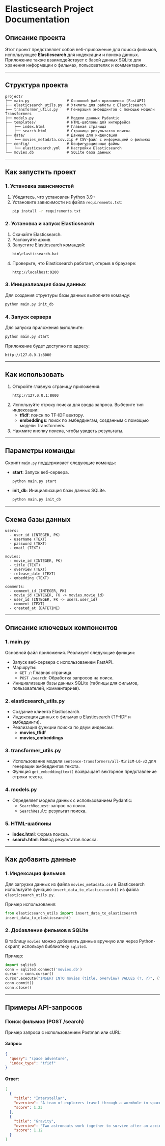 # Elasticsearch Project Documentation

## **Описание проекта**
Этот проект представляет собой веб-приложение для поиска фильмов, использующее **Elasticsearch** для индексации и поиска данных. Приложение также взаимодействует с базой данных SQLite для хранения информации о фильмах, пользователях и комментариях.

---

## **Структура проекта**

```
project/
├── main.py                 # Основной файл приложения (FastAPI)
├── elasticsearch_utils.py  # Утилиты для работы с Elasticsearch
├── transformer_utils.py    # Генерация эмбеддингов с помощью модели Transformers
├── models.py               # Модели данных Pydantic
├── templates/              # HTML-шаблоны для интерфейса
│   ├── index.html          # Главная страница
│   ├── search.html         # Страница результатов поиска
├── data/                   # Данные для индексации
│   └── movies_metadata.csv.zip # CSV-файл с информацией о фильмах
├── config/                 # Конфигурационные файлы
│   └── elasticsearch.yml   # Настройки Elasticsearch
└── movies.db               # SQLite база данных
```

---

## **Как запустить проект**

### **1. Установка зависимостей**

1. Убедитесь, что установлен Python 3.9+
2. Установите зависимости из файла `requirements.txt`:
   ```bash
   pip install -r requirements.txt
   ```

### **2. Установка и запуск Elasticsearch**

1. Скачайте Elasticsearch.
2. Распакуйте архив.
3. Запустите Elasticsearch командой:
   ```bash
   bin\elasticsearch.bat
   ```
4. Проверьте, что Elasticsearch работает, открыв в браузере:
   ```
   http://localhost:9200
   ```

### **3. Инициализация базы данных**

Для создания структуры базы данных выполните команду:
```bash
python main.py init_db
```

### **4. Запуск сервера**

Для запуска приложения выполните:
```bash
python main.py start
```

Приложение будет доступно по адресу:
```
http://127.0.0.1:8000
```

---

## **Как использовать**

1. Откройте главную страницу приложения:
   ```
   http://127.0.0.1:8000
   ```
2. Используйте строку поиска для ввода запроса. Выберите тип индексации:
   - **tfidf**: поиск по TF-IDF вектору.
   - **embeddings**: поиск по эмбеддингам, созданным с помощью модели Transformers.
3. Нажмите кнопку поиска, чтобы увидеть результаты.

---

## **Параметры команды**

Скрипт `main.py` поддерживает следующие команды:

- **start**: Запуск веб-сервера.
  ```bash
  python main.py start
  ```

- **init_db**: Инициализация базы данных SQLite.
  ```bash
  python main.py init_db
  ```

---

## **Схема базы данных**

```plaintext
users:
  - user_id (INTEGER, PK)
  - username (TEXT)
  - password (TEXT)
  - email (TEXT)

movies:
  - movie_id (INTEGER, PK)
  - title (TEXT)
  - overview (TEXT)
  - release_date (TEXT)
  - embedding (TEXT)

comments:
  - comment_id (INTEGER, PK)
  - movie_id (INTEGER, FK -> movies.movie_id)
  - user_id (INTEGER, FK -> users.user_id)
  - comment (TEXT)
  - created_at (DATETIME)
```

---

## **Описание ключевых компонентов**

### **1. main.py**
Основной файл приложения. Реализует следующие функции:
- Запуск веб-сервера с использованием FastAPI.
- Маршруты:
  - `GET /`: Главная страница.
  - `POST /search`: Обработка запросов на поиск.
- Инициализация базы данных SQLite (таблицы для фильмов, пользователей, комментариев).

### **2. elasticsearch_utils.py**
- Создание клиента Elasticsearch.
- Индексация данных о фильмах в Elasticsearch (TF-IDF и эмбеддинги).
- Реализация функции поиска по двум индексам:
  - **movies_tfidf**
  - **movies_embeddings**

### **3. transformer_utils.py**
- Использование модели `sentence-transformers/all-MiniLM-L6-v2` для генерации эмбеддингов текста.
- Функция `get_embedding(text)` возвращает векторное представление строки текста.

### **4. models.py**
- Определяет модели данных с использованием Pydantic:
  - `SearchRequest`: запрос на поиск.
  - `SearchResult`: результат поиска.

### **5. HTML-шаблоны**
- **index.html**: Форма поиска.
- **search.html**: Вывод результатов поиска.

---

## **Как добавить данные**

### **1. Индексация фильмов**
Для загрузки данных из файла `movies_metadata.csv` в Elasticsearch используйте функцию `insert_data_to_elasticsearch()` из файла `elasticsearch_utils.py`.

Пример использования:
```python
from elasticsearch_utils import insert_data_to_elasticsearch
insert_data_to_elasticsearch()
```

### **2. Добавление фильмов в SQLite**
В таблицу `movies` можно добавлять данные вручную или через Python-скрипт, используя библиотеку `sqlite3`.

Пример:
```python
import sqlite3
conn = sqlite3.connect('movies.db')
cursor = conn.cursor()
cursor.execute("INSERT INTO movies (title, overview) VALUES (?, ?)", ("Movie Title", "Movie Overview"))
conn.commit()
conn.close()
```

---

## **Примеры API-запросов**

### **Поиск фильмов (POST /search)**
Пример запроса с использованием Postman или cURL:

#### Запрос:
```json
{
  "query": "space adventure",
  "index_type": "tfidf"
}
```

#### Ответ:
```json
[
  {
    "title": "Interstellar",
    "overview": "A team of explorers travel through a wormhole in space.",
    "score": 1.23
  },
  {
    "title": "Gravity",
    "overview": "Two astronauts work together to survive after an accident.",
    "score": 1.12
  }
]
```


